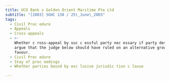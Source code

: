 ```yaml
---
title: UCO Bank v Golden Orient Maritime Pte Ltd
subtitle: "[2003] SGHC 138 / 25\_June\_2003"
tags:
  - Civil Proc edure
  - Appeals
  - Cross-appeals
  - >-
    Whether c ross-appeal by suc c essful party nec essary if party desires to
    argue that the judge below should have ruled on an alternative ground in its
    favour.
  - Civil Proc edure
  - Stay of proc eedings
  - Whether parties bound by exc lusive jurisdic tion c lause

---
```


